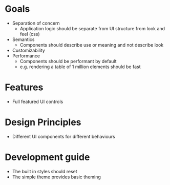 # Goals

-   Separation of concern
    -   Application logic should be separate from UI structure from look and feel (css)
-   Semantics
    -   Components should describe use or meaning and not describe look
-   Customizability
-   Performance
    -   Components should be performant by default
    -   e.g. rendering a table of 1 million elements should be fast

# Features

-   Full featured UI controls

# Design Principles

-   Different UI components for different behaviours

# Development guide

-   The built in styles should reset
-   The simple theme provides basic theming
